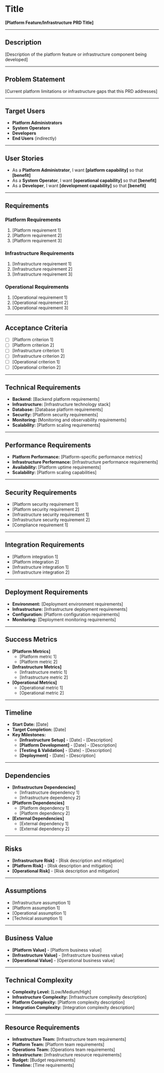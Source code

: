 # **Title**

**[Platform Feature/Infrastructure PRD Title]**

---

## **Description**

[Description of the platform feature or infrastructure component being developed]

---

## **Problem Statement**

[Current platform limitations or infrastructure gaps that this PRD addresses]

---

## **Target Users**

* **Platform Administrators**
* **System Operators**
* **Developers**
* **End Users** (indirectly)

---

## **User Stories**

* As a **Platform Administrator**, I want **[platform capability]** so that **[benefit]**
* As a **System Operator**, I want **[operational capability]** so that **[benefit]**
* As a **Developer**, I want **[development capability]** so that **[benefit]**

---

## **Requirements**

### **Platform Requirements**
1. [Platform requirement 1]
2. [Platform requirement 2]
3. [Platform requirement 3]

### **Infrastructure Requirements**
1. [Infrastructure requirement 1]
2. [Infrastructure requirement 2]
3. [Infrastructure requirement 3]

### **Operational Requirements**
1. [Operational requirement 1]
2. [Operational requirement 2]
3. [Operational requirement 3]

---

## **Acceptance Criteria**

* [ ] [Platform criterion 1]
* [ ] [Platform criterion 2]
* [ ] [Infrastructure criterion 1]
* [ ] [Infrastructure criterion 2]
* [ ] [Operational criterion 1]
* [ ] [Operational criterion 2]

---

## **Technical Requirements**

* **Backend:** [Backend platform requirements]
* **Infrastructure:** [Infrastructure technology stack]
* **Database:** [Database platform requirements]
* **Security:** [Platform security requirements]
* **Monitoring:** [Monitoring and observability requirements]
* **Scalability:** [Platform scaling requirements]

---

## **Performance Requirements**

* **Platform Performance:** [Platform-specific performance metrics]
* **Infrastructure Performance:** [Infrastructure performance requirements]
* **Availability:** [Platform uptime requirements]
* **Scalability:** [Platform scaling capabilities]

---

## **Security Requirements**

* [Platform security requirement 1]
* [Platform security requirement 2]
* [Infrastructure security requirement 1]
* [Infrastructure security requirement 2]
* [Compliance requirement 1]

---

## **Integration Requirements**

* [Platform integration 1]
* [Platform integration 2]
* [Infrastructure integration 1]
* [Infrastructure integration 2]

---

## **Deployment Requirements**

* **Environment:** [Deployment environment requirements]
* **Infrastructure:** [Infrastructure deployment requirements]
* **Configuration:** [Platform configuration requirements]
* **Monitoring:** [Deployment monitoring requirements]

---

## **Success Metrics**

* **[Platform Metrics]**
  - [Platform metric 1]
  - [Platform metric 2]
* **[Infrastructure Metrics]**
  - [Infrastructure metric 1]
  - [Infrastructure metric 2]
* **[Operational Metrics]**
  - [Operational metric 1]
  - [Operational metric 2]

---

## **Timeline**

* **Start Date:** [Date]
* **Target Completion:** [Date]
* **Key Milestones:**
  - **[Infrastructure Setup]** - [Date] - [Description]
  - **[Platform Development]** - [Date] - [Description]
  - **[Testing & Validation]** - [Date] - [Description]
  - **[Deployment]** - [Date] - [Description]

---

## **Dependencies**

* **[Infrastructure Dependencies]**
  - [Infrastructure dependency 1]
  - [Infrastructure dependency 2]
* **[Platform Dependencies]**
  - [Platform dependency 1]
  - [Platform dependency 2]
* **[External Dependencies]**
  - [External dependency 1]
  - [External dependency 2]

---

## **Risks**

* **[Infrastructure Risk]** - [Risk description and mitigation]
* **[Platform Risk]** - [Risk description and mitigation]
* **[Operational Risk]** - [Risk description and mitigation]

---

## **Assumptions**

* [Infrastructure assumption 1]
* [Platform assumption 1]
* [Operational assumption 1]
* [Technical assumption 1]

---

## **Business Value**

* **[Platform Value]** - [Platform business value]
* **[Infrastructure Value]** - [Infrastructure business value]
* **[Operational Value]** - [Operational business value]

---

## **Technical Complexity**

* **Complexity Level:** [Low/Medium/High]
* **Infrastructure Complexity:** [Infrastructure complexity description]
* **Platform Complexity:** [Platform complexity description]
* **Integration Complexity:** [Integration complexity description]

---

## **Resource Requirements**

* **Infrastructure Team:** [Infrastructure team requirements]
* **Platform Team:** [Platform team requirements]
* **Operations Team:** [Operations team requirements]
* **Infrastructure:** [Infrastructure resource requirements]
* **Budget:** [Budget requirements]
* **Timeline:** [Time requirements]
